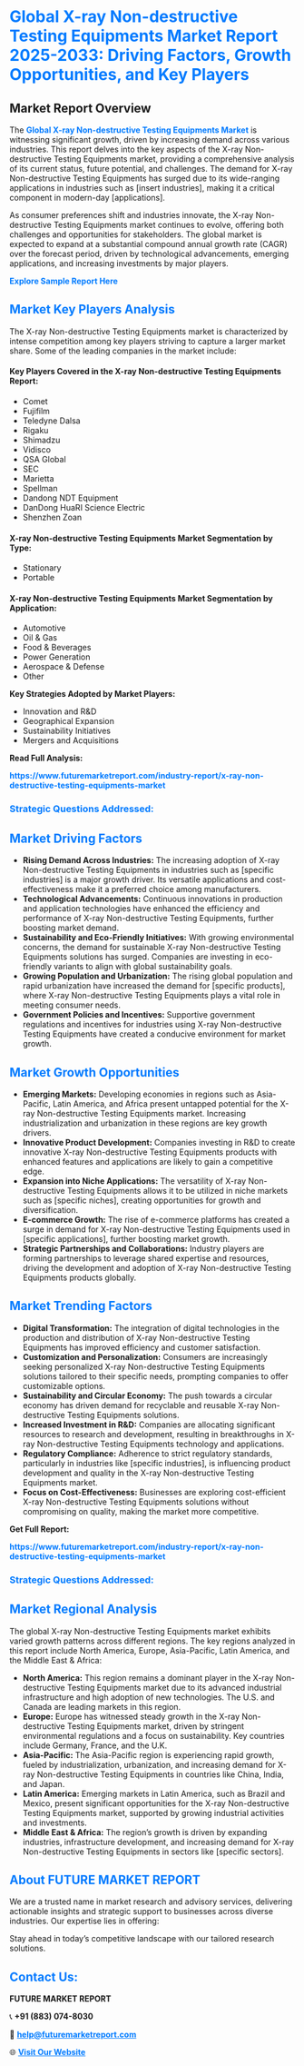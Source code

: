 <h1 style="color: #007BFF;">Global X-ray Non-destructive Testing Equipments Market Report 2025-2033: Driving Factors, Growth Opportunities, and Key Players</h1>

<section id="overview">
<h2>Market Report Overview</h2>
<p>The <a href="https://www.futuremarketreport.com/industry-report/x-ray-non-destructive-testing-equipments-market" style="color: #007BFF; text-decoration: none;"><strong>Global X-ray Non-destructive Testing Equipments Market</strong></a> is witnessing significant growth, driven by increasing demand across various industries. This report delves into the key aspects of the X-ray Non-destructive Testing Equipments market, providing a comprehensive analysis of its current status, future potential, and challenges. The demand for X-ray Non-destructive Testing Equipments has surged due to its wide-ranging applications in industries such as [insert industries], making it a critical component in modern-day [applications].</p>
<p>As consumer preferences shift and industries innovate, the X-ray Non-destructive Testing Equipments market continues to evolve, offering both challenges and opportunities for stakeholders. The global market is expected to expand at a substantial compound annual growth rate (CAGR) over the forecast period, driven by technological advancements, emerging applications, and increasing investments by major players.</p>
</section>

<section id="overview">
<p><a href="https://www.futuremarketreport.com/request-sample/reportId=105482" style="color: #007BFF; text-decoration: none;"><strong>Explore Sample Report Here</strong></a></p>
</section>

<section id="key-players">
<h2 style="color: #007BFF;">Market Key Players Analysis</h2>
<p>The X-ray Non-destructive Testing Equipments market is characterized by intense competition among key players striving to capture a larger market share. Some of the leading companies in the market include:</p>
<h4>Key Players Covered in the X-ray Non-destructive Testing Equipments Report:</h4>
<ul><li>Comet</li><li>Fujifilm</li><li>Teledyne Dalsa</li><li>Rigaku</li><li>Shimadzu</li><li>Vidisco</li><li>QSA Global</li><li>SEC</li><li>Marietta</li><li>Spellman</li><li>Dandong NDT Equipment</li><li>DanDong HuaRI Science Electric</li><li>Shenzhen Zoan</li></ul>
<h4>X-ray Non-destructive Testing Equipments Market Segmentation by Type:</h4>
<ul><li>Stationary</li><li>Portable</li></ul>

<h4>X-ray Non-destructive Testing Equipments Market Segmentation by Application:</h4>
<ul><li>Automotive</li><li>Oil &amp; Gas</li><li>Food &amp; Beverages</li><li>Power Generation</li><li>Aerospace &amp; Defense</li><li>Other</li></ul>
<p><strong>Key Strategies Adopted by Market Players:</strong></p>
<ul>
<li>Innovation and R&D</li>
<li>Geographical Expansion</li>
<li>Sustainability Initiatives</li>
<li>Mergers and Acquisitions</li>
</ul>
</section>

<section>
<p><strong>Read Full Analysis: </strong></p><a href="https://www.futuremarketreport.com/industry-report/x-ray-non-destructive-testing-equipments-market" style="color: #007BFF; text-decoration: none;"><strong>https://www.futuremarketreport.com/industry-report/x-ray-non-destructive-testing-equipments-market</strong></a>
<h3 style="color: #007BFF;">Strategic Questions Addressed:</h3>
</section>

<section id="driving-factors">
<h2 style="color: #007BFF;">Market Driving Factors</h2>
<ul>
<li><strong>Rising Demand Across Industries:</strong> The increasing adoption of X-ray Non-destructive Testing Equipments in industries such as [specific industries] is a major growth driver. Its versatile applications and cost-effectiveness make it a preferred choice among manufacturers.</li>
<li><strong>Technological Advancements:</strong> Continuous innovations in production and application technologies have enhanced the efficiency and performance of X-ray Non-destructive Testing Equipments, further boosting market demand.</li>
<li><strong>Sustainability and Eco-Friendly Initiatives:</strong> With growing environmental concerns, the demand for sustainable X-ray Non-destructive Testing Equipments solutions has surged. Companies are investing in eco-friendly variants to align with global sustainability goals.</li>
<li><strong>Growing Population and Urbanization:</strong> The rising global population and rapid urbanization have increased the demand for [specific products], where X-ray Non-destructive Testing Equipments plays a vital role in meeting consumer needs.</li>
<li><strong>Government Policies and Incentives:</strong> Supportive government regulations and incentives for industries using X-ray Non-destructive Testing Equipments have created a conducive environment for market growth.</li>
</ul>
</section>

<section id="growth-opportunities">
<h2 style="color: #007BFF;">Market Growth Opportunities</h2>
<ul>
<li><strong>Emerging Markets:</strong> Developing economies in regions such as Asia-Pacific, Latin America, and Africa present untapped potential for the X-ray Non-destructive Testing Equipments market. Increasing industrialization and urbanization in these regions are key growth drivers.</li>
<li><strong>Innovative Product Development:</strong> Companies investing in R&D to create innovative X-ray Non-destructive Testing Equipments products with enhanced features and applications are likely to gain a competitive edge.</li>
<li><strong>Expansion into Niche Applications:</strong> The versatility of X-ray Non-destructive Testing Equipments allows it to be utilized in niche markets such as [specific niches], creating opportunities for growth and diversification.</li>
<li><strong>E-commerce Growth:</strong> The rise of e-commerce platforms has created a surge in demand for X-ray Non-destructive Testing Equipments used in [specific applications], further boosting market growth.</li>
<li><strong>Strategic Partnerships and Collaborations:</strong> Industry players are forming partnerships to leverage shared expertise and resources, driving the development and adoption of X-ray Non-destructive Testing Equipments products globally.</li>
</ul>
</section>

<section id="trending-factors">
<h2 style="color: #007BFF;">Market Trending Factors</h2>
<ul>
<li><strong>Digital Transformation:</strong> The integration of digital technologies in the production and distribution of X-ray Non-destructive Testing Equipments has improved efficiency and customer satisfaction.</li>
<li><strong>Customization and Personalization:</strong> Consumers are increasingly seeking personalized X-ray Non-destructive Testing Equipments solutions tailored to their specific needs, prompting companies to offer customizable options.</li>
<li><strong>Sustainability and Circular Economy:</strong> The push towards a circular economy has driven demand for recyclable and reusable X-ray Non-destructive Testing Equipments solutions.</li>
<li><strong>Increased Investment in R&D:</strong> Companies are allocating significant resources to research and development, resulting in breakthroughs in X-ray Non-destructive Testing Equipments technology and applications.</li>
<li><strong>Regulatory Compliance:</strong> Adherence to strict regulatory standards, particularly in industries like [specific industries], is influencing product development and quality in the X-ray Non-destructive Testing Equipments market.</li>
<li><strong>Focus on Cost-Effectiveness:</strong> Businesses are exploring cost-efficient X-ray Non-destructive Testing Equipments solutions without compromising on quality, making the market more competitive.</li>
</ul>
</section>

<section>
<p><strong>Get Full Report: </strong></p><a href="https://www.futuremarketreport.com/industry-report/x-ray-non-destructive-testing-equipments-market" style="color: #007BFF; text-decoration: none;"><strong>https://www.futuremarketreport.com/industry-report/x-ray-non-destructive-testing-equipments-market</strong></a>
<h3 style="color: #007BFF;">Strategic Questions Addressed:</h3>
</section>


<section id="regional-analysis">
<h2 style="color: #007BFF;">Market Regional Analysis</h2>
<p>The global X-ray Non-destructive Testing Equipments market exhibits varied growth patterns across different regions. The key regions analyzed in this report include North America, Europe, Asia-Pacific, Latin America, and the Middle East & Africa:</p>
<ul>
<li><strong>North America:</strong> This region remains a dominant player in the X-ray Non-destructive Testing Equipments market due to its advanced industrial infrastructure and high adoption of new technologies. The U.S. and Canada are leading markets in this region.</li>
<li><strong>Europe:</strong> Europe has witnessed steady growth in the X-ray Non-destructive Testing Equipments market, driven by stringent environmental regulations and a focus on sustainability. Key countries include Germany, France, and the U.K.</li>
<li><strong>Asia-Pacific:</strong> The Asia-Pacific region is experiencing rapid growth, fueled by industrialization, urbanization, and increasing demand for X-ray Non-destructive Testing Equipments in countries like China, India, and Japan.</li>
<li><strong>Latin America:</strong> Emerging markets in Latin America, such as Brazil and Mexico, present significant opportunities for the X-ray Non-destructive Testing Equipments market, supported by growing industrial activities and investments.</li>
<li><strong>Middle East & Africa:</strong> The region’s growth is driven by expanding industries, infrastructure development, and increasing demand for X-ray Non-destructive Testing Equipments in sectors like [specific sectors].</li>
</ul>
</section>

<footer>
<h2 style="color: #007BFF;">About FUTURE MARKET REPORT</h2>
<p>We are a trusted name in market research and advisory services, delivering actionable insights and strategic support to businesses across diverse industries. Our expertise lies in offering:</p>

<p>Stay ahead in today’s competitive landscape with our tailored research solutions.</p>

<h2 style="color: #007BFF;">Contact Us:</h2>
<p><strong>FUTURE MARKET REPORT</strong></p>
<p>📞 <strong>+91 (883) 074-8030</strong></p>
<p>📧 <strong><a href="mailto:help@futuremarketreport.com" style="color: #007BFF;">help@futuremarketreport.com</a></strong></p>
<p>🌐 <strong><a href="https://www.futuremarketreport.com/" style="color: #007BFF;">Visit Our Website</a></strong></p>
</footer>